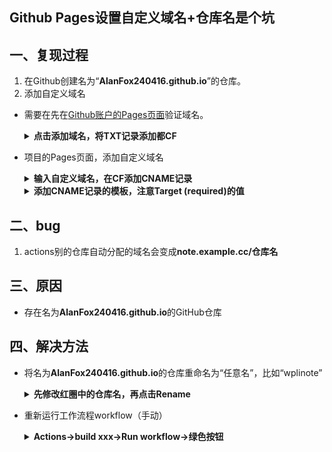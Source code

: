 ## Github Pages设置自定义域名+仓库名是个坑
## 一、复现过程

1. 在Github创建名为“**AlanFox240416.github.io**”的仓库。
2. 添加自定义域名
- 需要在先在[Github账户的Pages页面](https://github.com/settings/pages)验证域名。
  <details>
  <summary><b>点击添加域名，将TXT记录添加都CF</b></summary>
  
  ![image](https://github.com/AlanFox240416/wplinote/assets/167155570/cf5ff34f-0877-44be-8bbe-7c74b32dceb6)
  
  </details>
- 项目的Pages页面，添加自定义域名
  <details>
  <summary><b>输入自定义域名，在CF添加CNAME记录</b></summary>
  
  ![image](https://github.com/AlanFox240416/wplinote/assets/167155570/fda6af81-37d6-4f03-9ab6-a11305a0300e)
  
  </details>

  <details>
  <summary><b>添加CNAME记录的模板，注意Target (required)的值</b></summary>
  
  ![image](https://github.com/AlanFox240416/wplinote/assets/167155570/268a1b15-ec35-4c00-beae-4597afb2be7f)
  
  </details>

## 二、bug

1. actions别的仓库自动分配的域名会变成**note.example.cc/仓库名**


## 三、原因

- 存在名为**AlanFox240416.github.io**的GitHub仓库

## 四、解决方法

- 将名为**AlanFox240416.github.io**的仓库重命名为“任意名”，比如“wplinote”
  <details>
  <summary><b>先修改红圈中的仓库名，再点击Rename</b></summary>
  
  ![image](https://github.com/AlanFox240416/wplinote/assets/167155570/255c6747-281b-4b29-854d-d8ef05485687)
  
  </details>

- 重新运行工作流程workflow（手动）
  <details>
  <summary><b>Actions->build xxx->Run workflow->绿色按钮</b></summary>
  
  ![image](https://github.com/AlanFox240416/wplinote/assets/167155570/913165de-28b0-4faf-88e0-2c20b491d2ef)
  
  </details>

